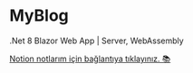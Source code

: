 # MyBlog
.Net 8 Blazor Web App | Server, WebAssembly

[Notion notlarım için bağlantıya tıklayınız. 📚](https://ghostnote.notion.site/Web-Development-with-Blazor-544998463ca04efabfe380c06246acc3)
